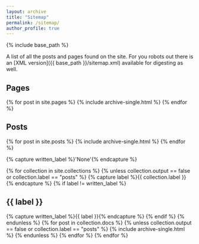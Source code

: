 ```yaml
---
layout: archive
title: "Sitemap"
permalink: /sitemap/
author_profile: true
---
```


{% include base_path %}

A list of all the posts and pages found on the site. For you robots out there is an [XML version]({{ base_path }}/sitemap.xml) available for digesting as well.

<h2>Pages</h2>
{% for post in site.pages %}
{% include archive-single.html %}
{% endfor %}

<h2>Posts</h2>
{% for post in site.posts %}
{% include archive-single.html %}
{% endfor %}

{% capture written_label %}'None'{% endcapture %}

{% for collection in site.collections %}
{% unless collection.output == false or collection.label == "posts" %}
{% capture label %}{{ collection.label }}{% endcapture %}
{% if label != written_label %}
<h2>{{ label }}</h2>
{% capture written_label %}{{ label }}{% endcapture %}
{% endif %}
{% endunless %}
{% for post in collection.docs %}
{% unless collection.output == false or collection.label == "posts" %}
{% include archive-single.html %}
{% endunless %}
{% endfor %}
{% endfor %}

